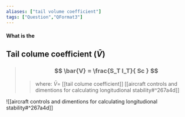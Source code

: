 ```yaml
---
aliases: ["tail volume coefficient"]
tags: ["Question","QFormat3"]
---
```


#### What is the
## Tail colume coefficient ($\bar{V}$)

> ### $$ \bar{V} = \frac{S_T l_T}{ Sc } $$ 
>> where:
>> $\bar{V}=$ [[tail colume coefficient]]
>> [[aircraft controls and dimentions for calculating longitudional stability#^267a4d]]


![[aircraft controls and dimentions for calculating longitudional stability#^267a4d]]
